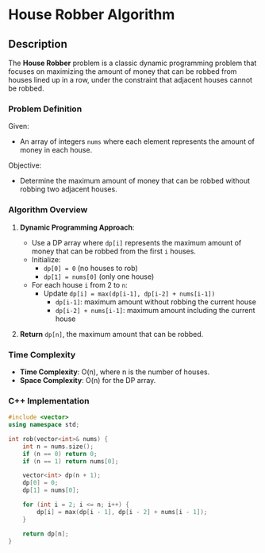 # House Robber Algorithm

## Description

The **House Robber** problem is a classic dynamic programming problem that focuses on maximizing the amount of money that can be robbed from houses lined up in a row, under the constraint that adjacent houses cannot be robbed.

### Problem Definition

Given:
- An array of integers `nums` where each element represents the amount of money in each house.

Objective:
- Determine the maximum amount of money that can be robbed without robbing two adjacent houses.

### Algorithm Overview

1. **Dynamic Programming Approach**:
   - Use a DP array where `dp[i]` represents the maximum amount of money that can be robbed from the first `i` houses.
   - Initialize:
     - `dp[0] = 0` (no houses to rob)
     - `dp[1] = nums[0]` (only one house)
   - For each house `i` from 2 to `n`:
     - Update `dp[i] = max(dp[i-1], dp[i-2] + nums[i-1])`
       - `dp[i-1]`: maximum amount without robbing the current house
       - `dp[i-2] + nums[i-1]`: maximum amount including the current house

2. **Return** `dp[n]`, the maximum amount that can be robbed.

### Time Complexity

- **Time Complexity**: O(n), where n is the number of houses.
- **Space Complexity**: O(n) for the DP array.

### C++ Implementation

```cpp
#include <vector>
using namespace std;

int rob(vector<int>& nums) {
    int n = nums.size();
    if (n == 0) return 0;
    if (n == 1) return nums[0];

    vector<int> dp(n + 1);
    dp[0] = 0;
    dp[1] = nums[0];

    for (int i = 2; i <= n; i++) {
        dp[i] = max(dp[i - 1], dp[i - 2] + nums[i - 1]);
    }

    return dp[n];
}
